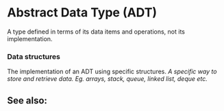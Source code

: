 # Abstract Data Type (ADT)

A type defined in terms of its data items and operations, not its implementation.

### Data structures

The implementation of an ADT using specific structures.
*A specific way to store and retrieve data. Eg. arrays, stack, queue, linked list, deque etc.*


 
See also:
- 
